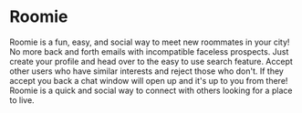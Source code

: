 # Roomie

Roomie is a fun, easy, and social way to meet new roommates in your city! No more back and forth emails with incompatible faceless prospects. Just create your profile and head over to the easy to use search feature. Accept other users who have similar interests and reject those who don't. If they accept you back a chat window will open up and it's up to you from there! Roomie is a quick and social way to connect with others looking for a place to live.
